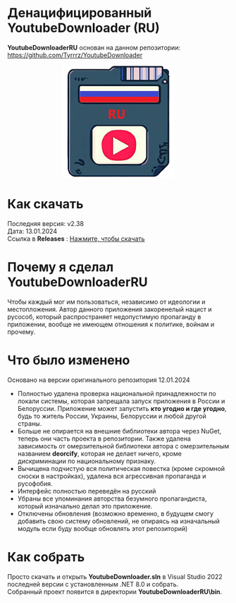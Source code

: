 # Денацифицированный YoutubeDownloader (RU)
**YoutubeDownloaderRU** основан на данном репозитории: https://github.com/Tyrrrz/YoutubeDownloader

<p align="center">
    <img src="favicon.png" alt="Icon" />
</p>

# Как скачать
Последняя версия: v2.38
<br />Дата: 13.01.2024
<br />Ссылка в **Releases** : [Нажмите, чтобы скачать](https://github.com/reawoken/YoutubeDownloaderRU/releases/download/v2.38/YoutubeDownloaderRU.v2.38.zip)

# Почему я сделал YoutubeDownloaderRU
Чтобы каждый мог им пользоваться, независимо от идеологии и местопложения. Автор данного приложения закоренелый нацист и русособ, который распространяет недопустимую пропаганду в приложении, вообще не имеющем отношения к политике, войнам и прочему.

# Что было изменено
Основано на версии оригинального репозитория 12.01.2024
- Полностью удалена проверка национальной принадлежности по локали системы, которая запрещала запуск приложения в России и Белоруссии. Приложение может запустить **кто угодно и где угодно**, будь то житель России, Украины, Белоруссии и любой другой страны. 
- Больше не опирается на внешние библиотеки автора через NuGet, теперь они часть проекта в репозитории. Также удалена зависимость от омерзительной библиотеки автора с омерзительным названием **deorcify**, которая не делает ничего, кроме дискриминации по национальному признаку.
- Вычищена подчистую вся политическая повестка (кроме скромной сноски в настройках), удалена вся агрессивная пропаганда и русофобия.
- Интерфейс полностью переведён на русский
- Убраны все упоминания авторства безумного пропагандиста, который изначально делал это приложение.
- Отключены обновления (возможно временно, в будущем смогу добавить свою систему обновлений, не опираясь на изначальный модуль если буду вообще обновлять этот репозиторий)

# Как собрать
Просто скачать и открыть **YoutubeDownloader.sln** в Visual Studio 2022 последней версии с установленным .NET 8.0 и собрать. 
<br />Собранный проект появится в директории **YoutubeDownloaderRU\bin**.